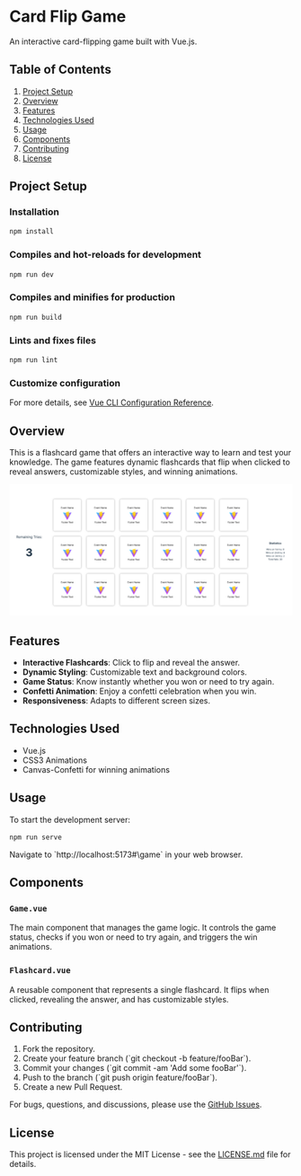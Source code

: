 # Card Flip Game

An interactive card-flipping game built with Vue.js.

## Table of Contents

1. [Project Setup](#project-setup)
2. [Overview](#overview)
3. [Features](#features)
4. [Technologies Used](#technologies-used)
5. [Usage](#usage)
6. [Components](#components)
7. [Contributing](#contributing)
8. [License](#license)

## Project Setup

### Installation
```bash
npm install
```

### Compiles and hot-reloads for development
```bash
npm run dev
```

### Compiles and minifies for production
```bash
npm run build
```

### Lints and fixes files
```bash
npm run lint
```

### Customize configuration
For more details, see [Vue CLI Configuration Reference](https://cli.vuejs.org/config/).

## Overview

This is a flashcard game that offers an interactive way to learn and test your knowledge. The game features dynamic flashcards that flip when clicked to reveal answers, customizable styles, and winning animations.

![Screenshot of the game](/public/screenshot.png)

## Features

- **Interactive Flashcards**: Click to flip and reveal the answer.
- **Dynamic Styling**: Customizable text and background colors.
- **Game Status**: Know instantly whether you won or need to try again.
- **Confetti Animation**: Enjoy a confetti celebration when you win.
- **Responsiveness**: Adapts to different screen sizes.

## Technologies Used

- Vue.js
- CSS3 Animations
- Canvas-Confetti for winning animations

## Usage

To start the development server:

```bash
npm run serve
```

Navigate to \`http://localhost:5173\#\game\` in your web browser.

## Components

### `Game.vue`

The main component that manages the game logic. It controls the game status, checks if you won or need to try again, and triggers the win animations.

### `Flashcard.vue`

A reusable component that represents a single flashcard. It flips when clicked, revealing the answer, and has customizable styles.

## Contributing

1. Fork the repository.
2. Create your feature branch (\`git checkout -b feature/fooBar\`).
3. Commit your changes (\`git commit -am 'Add some fooBar'\`).
4. Push to the branch (\`git push origin feature/fooBar\`).
5. Create a new Pull Request.

For bugs, questions, and discussions, please use the [GitHub Issues](https://github.com/your_username/card-flip-game/issues).

## License

This project is licensed under the MIT License - see the [LICENSE.md](LICENSE.md) file for details.
